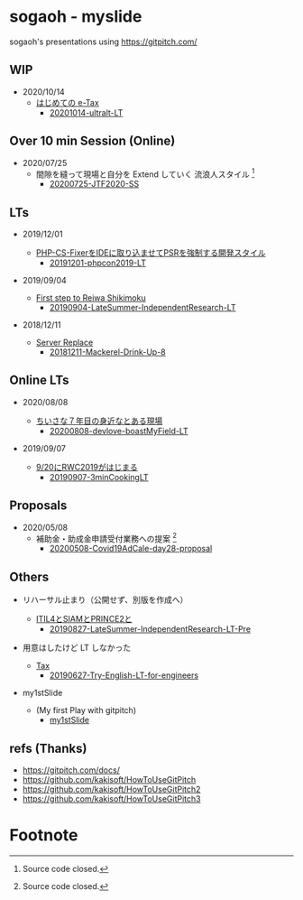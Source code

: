 # sogaoh - myslide

sogaoh's presentations using https://gitpitch.com/

## WIP

- 2020/10/14
    - [はじめての e-Tax](https://github.com/sogaoh/myslide/tree/master/20201014-ultralt-LT)
        - [20201014-ultralt-LT](https://gitpitch.com/sogaoh/myslide?p=20201014-ultralt-LT)


## Over 10 min Session (Online)

- 2020/07/25
    - 間隙を縫って現場と自分を Extend していく 流浪人スタイル [^1]
        - [20200725-JTF2020-SS](https://gitpitch.com/sogaoh/slides?p=20200725-JTF2020-SS&s=qS9rRnYP)


## LTs

- 2019/12/01
    - [PHP-CS-FixerをIDEに取り込ませてPSRを強制する開発スタイル](https://github.com/sogaoh/myslide/tree/master/20191201-phpcon2019-LT)
        - [20191201-phpcon2019-LT](https://gitpitch.com/sogaoh/myslide?p=20191201-phpcon2019-LT)

- 2019/09/04
    - [First step to Reiwa Shikimoku](https://github.com/sogaoh/myslide/tree/master/20190904-LateSummer-IndependentResearch-LT)
        - [20190904-LateSummer-IndependentResearch-LT](https://gitpitch.com/sogaoh/myslide?p=20190904-LateSummer-IndependentResearch-LT/)

- 2018/12/11 
    - [Server Replace](https://github.com/sogaoh/myslide/tree/master/20181211-Mackerel-Drink-Up-8) 
        - [20181211-Mackerel-Drink-Up-8](https://gitpitch.com/sogaoh/myslide?p=20181211-Mackerel-Drink-Up-8)


## Online LTs

- 2020/08/08
    - [ちいさな７年目の身近なとある現場](https://github.com/sogaoh/myslide/tree/master/20200808-devlove-boastMyField-LT)
        - [20200808-devlove-boastMyField-LT](https://gitpitch.com/sogaoh/myslide?p=20200808-devlove-boastMyField-LT)

- 2019/09/07
    - [9/20にRWC2019がはじまる](https://github.com/sogaoh/myslide/tree/master/20190907-3minCookingLT)
        - [20190907-3minCookingLT](https://gitpitch.com/sogaoh/myslide?p=20190907-3minCookingLT/)


## Proposals
- 2020/05/08
    - 補助金・助成金申請受付業務への提案 [^1]
        - [20200508-Covid19AdCale-day28-proposal](https://gitpitch.com/sogaoh/slides?p=20200508-Covid19AdCale-day28-proposal&s=cW2Fqptg)


## Others
- リハーサル止まり（公開せず、別版を作成へ）
    - [ITIL4とSIAMとPRINCE2と](https://github.com/sogaoh/myslide/tree/master/20190827-LateSummer-IndependentResearch-LT-Pre)
        - [20190827-LateSummer-IndependentResearch-LT-Pre](https://gitpitch.com/sogaoh/myslide?p=20190827-LateSummer-IndependentResearch-LT-Pre/)

- 用意はしたけど LT しなかった
    - [Tax](https://github.com/sogaoh/myslide/tree/master/20190627-Try-English-LT-for-engineers) 
        - [20190627-Try-English-LT-for-engineers](https://gitpitch.com/sogaoh/myslide?p=20190627-Try-English-LT-for-engineers)

- my1stSlide
    - (My first Play with gitpitch)
        - [my1stSlide](https://gitpitch.com/sogaoh/myslide?p=my1stSlide)


## refs (Thanks)
- https://gitpitch.com/docs/
- https://github.com/kakisoft/HowToUseGitPitch
- https://github.com/kakisoft/HowToUseGitPitch2
- https://github.com/kakisoft/HowToUseGitPitch3


# Footnote
[^1]: Source code closed.
